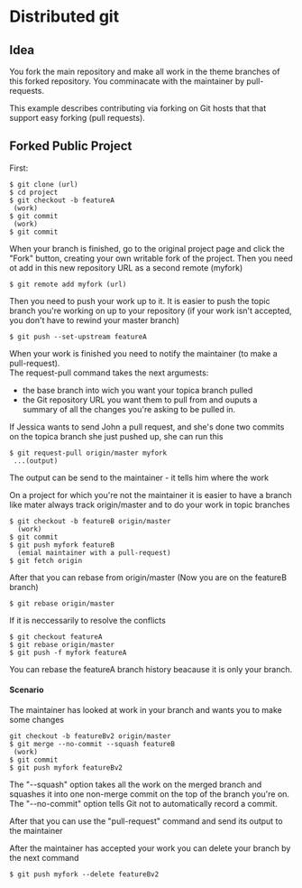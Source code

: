 Distributed git
===============

Idea
----


You fork the main repository and make all work in the theme branches
of this forked repository. You comminacate with the maintainer 
by pull-requests.

This example describes contributing via forking on Git hosts
that that support easy forking (pull requests).
  

Forked Public Project
---------------------

First:
```
$ git clone (url)
$ cd project
$ git checkout -b featureA
 (work)
$ git commit
 (work)
$ git commit
```

When your branch is finished, go to the original project page
and click the "Fork" button, creating your own writable fork 
of the project. Then you need ot add in this new repository URL
as a second remote (myfork)
```
$ git remote add myfork (url)       
```

Then you need to push your work up to it.
It is easier to push the topic branch you're working on up 
to your repository (if your work isn't accepted, 
you don't have to rewind your master branch)
```
$ git push --set-upstream featureA
```

When your work is finished you need to notify the maintainer
(to make a pull-request).  
The request-pull command takes the next argumests:
 - the base branch into wich you want your topica branch pulled
 - the Git repository URL you want them to pull from  and ouputs
   a summary of all the changes you're asking to be pulled in.

If Jessica wants to send John a pull request, and she's done two
commits on the topica branch she just pushed up, she can run this
```
$ git request-pull origin/master myfork
 ...(output)
```

The output can be send to the maintainer - it tells him
where the work

On a project for which you're not the maintainer it is easier
to have a branch like mater always track origin/master
and to do your work in topic branches 
```
$ git checkout -b featureB origin/master
  (work)
$ git commit
$ git push myfork featureB
  (emial maintainer with a pull-request) 
$ git fetch origin
```

After that you can rebase from origin/master
(Now you are on the featureB branch)
```
$ git rebase origin/master
```

If it is neccessarily to resolve the conflicts
```
$ git checkout featureA
$ git rebase origin/master
$ git push -f myfork featureA
```

You can rebase the featureA branch history
beacause it is only your branch.


#### Scenario

The maintainer has looked at work in your branch
and wants you to make some changes
```
git checkout -b featureBv2 origin/master
$ git merge --no-commit --squash featureB
 (work)
$ git commit
$ git push myfork featureBv2
```

The "--squash" option takes all the work on the merged branch
and squashes it into one non-merge commit on the top of 
the branch you're on. The "--no-commit" option tells Git not
to automatically record a commit.
 
After that you can use the "pull-request" command
and send its output to the maintainer
 
After the maintainer has accepted your work
you can delete your branch by the next command
```
$ git push myfork --delete featureBv2
``` 
